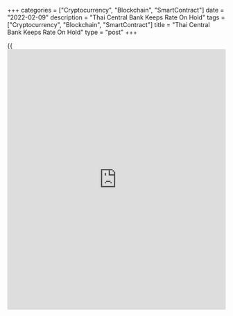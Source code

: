 +++
categories = ["Cryptocurrency", "Blockchain", "SmartContract"]
date = "2022-02-09"
description = "Thai Central Bank Keeps Rate On Hold"
tags = ["Cryptocurrency", "Blockchain", "SmartContract"]
title = "Thai Central Bank Keeps Rate On Hold"
type = "post"
+++

{{<iframe id="large-banner" src="https://www.bounty.group/#slide=22.0" width="100%" height="600" scrolling="no" style="border: 0px solid rgb(216, 221, 230); border-radius: 3px;">}}

Thailand's central bank left its key interest rate on hold, as widely
expected, on Wednesday.

At the Monetary Policy Committee meeting of the Bank of Thailand,
[policy](https://www.fintechee.com/policy/)makers unanimously voted to hold the key rate at 0.50 percent.

The bank had last reduced the rate by 25 basis points in May 2020.

The economic recovery is set to continue into 2022 driven by higher
merchandise exports, as well as higher number of foreign tourist
arrivals, the bank said. However, the recovery is expected to remain
fragile and uneven across sectors, especially in tourism which was below
pre-pandemic levels.

Headline inflation in 2022 would be higher than previously assessed and
could exceed the target range in the early part of the year reflecting
price increases in energy and raw food products, [policy](https://www.fintechee.com/policy/)makers said.

Nevertheless, the average inflation rate for the full year 2022 and
medium-term inflation expectations would remain within the target range.

Despite the recent rebound in inflation, interest rates will remain on
hold for some time to come, Gareth Leather, an economist at Capital
Economics, said.

For comments and feedback [contact](https://www.playgroundfx.com/contact/): editorial@rtt[news](https://www.letsplayfx.com/blog/forex-news-website/).com

[Economic News][1]

 **What parts of the world are seeing the best (and worst) economic
performances lately? Click[here][2] to check out our [Econ Scorecard][2]
and find out! See up-to-the-moment [ranking](https://www.playgroundfx.com/blog/crypto-exchange-ranking/)s for the best and worst
performers in [GDP][3], [unemployment rate][4], [inflation][2] and much
more.**

   1. www.rtt[news](https://www.letsplayfx.com/blog/forex-news-website/).com/Content/EconomicNews.aspx
   2. www.rtt[news](https://www.letsplayfx.com/blog/forex-news-website/).com/economic-scorecard/world-rank/CPI/highest-performance.aspx
   3. www.rtt[news](https://www.letsplayfx.com/blog/forex-news-website/).com/economic-scorecard/world-rank/GDP/highest-performance.aspx
   4. www.rtt[news](https://www.letsplayfx.com/blog/forex-news-website/).com/economic-scorecard/world-rank/unemployment-rate/lowest-performance.aspx
